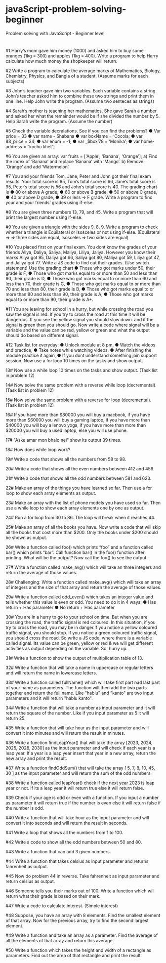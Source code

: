 # javaScript-problem-solving-beginner
Problem solving with JavaScript - Beginner level
#

#1 Harry’s mom gave him money (1000) and asked him to buy some oranges (1kg = 300) and apples (1kg = 400). Write a program to help Harry calculate how much money the shopkeeper will return.

#2 Write a program to calculate the average marks of Mathematics, Biology, Chemistry, Physics, and Bangla of a student. (Assume marks for each subjects)

#3 John’s teacher gave him two variables. Each variable contains a string. John’s teacher asked him to combine these two strings and print them in one line. Help John write the program. (Assume two senteces as strings)

#4 Sarah’s mother is teaching her mathematics. She gave Sarah a number and asked her what the remainder would be if she divided the number by 5. Help Sarah write the program. (Assume the number)

#5 Check the variable decralations. See if you can find the problems?
● Var price = 33
● var name - Shabana
● var boxName = ‘Cocola;
● var 88_price = 34;
● var enum = -1;
● var _$box’78 = ‘Monika’;
● var home-address = “kochu khet”;

#6 You are given an array:
var fruits = ['Apple', 'Banana', 'Orange'];
a) Find the index of ‘Banana’ and replace ‘Banana’ with ‘Mango’.
b) Remove ‘Orange’ and add ‘Watermelon’.

#7 You and your friends Tom, Jane, Peter and John got their final exam results. Your total score is 85, Tom’s total score is 66, Jane’s total score is 95, Peter’s total score is 56 and John’s total score is 40.
The grading chart is
● 80 or above A grade,
● 60 or above B grade,
● 50 or above C grade,
● 40 or above D grade,
● 39 or less => F grade.
Write a program to find your and your friends’ grades using if-else.

#8 You are given three numbers 13, 79, and 45. Write a program that will print the largest number using if-else.

#9  You are given a triangle with the sides 9, 8, 9. Write a program to check whether a triangle is Equilateral or Isosceles or not using if-else. (Equilateral => => three sides are equal, Isosceles => two sides are equal)

#10 You placed first on your final exam. You dont know the grades of your friends Aliya, Daliya, Saliya, Maliya, Liliya, Jaliya. However you know their marks Aliya got 95, Daliya got 66, Saliya got 80, Maliya got 59, Liliya got 47, and Jaliya got 77. Write a JS code to find out their grades. (Use switch statement)
Use the grading chart
● Those who got marks under 50, their grade is F,
● Those who got marks equal to or more than 50 and less than 60, their grade is D,
● Those who got marks equal to or more than 60 and less than 70, their grade is C,
● Those who got marks equal to or more than 70 and less than 80, their grade is B,
● Those who got marks equal to or more than 80 and less than 90, their grade is A,
● Those who got marks equal to or more than 90, their grade is A+.

#11 You are leaving for school in a hurry, but while crossing the road you saw the signal is red. If you try to cross the road at this time it will be dangerous. If you see the yellow signal you should slow down. and if the signal is green then you should go. Now write a code where signal will be a variable and the value can be red, yellow or green and what the output should do based on different signal.

#12 Task list for everyday:
● Unlock module at 8 pm,
● Watch the videos and practice,
● Take notes while watching videos,
● After finishing the module practice it again,
● If you dont understand something join support session.
Now use a for loop 10 times on the tasks and show output.

13# Now use a while loop 10 times on the tasks and show output. (Task list in problem 12)

14# Now solve the same problem with a reverse while loop (decremental). (Task list in problem 12)

15# Now solve the same problem with a reverse for loop (decremental). (Task list in problem 12)

16# If you have more than $80000 you will buy a macbook, if you have more than $60000 you will buy a gaming laptop, if you have more than $40000 you will buy a lenovo yoga, if you have more than more than $20000 you will buy a used laptop, else you will use phone.

17# "Aske amar mon bhalo nei" show its output 39 times.

18# How does while loop work?

19# Write a code that shows all the numbers from 58 to 98.

20# Write a code that shows all the even numbers between 412 and 456.

21# Write a code that shows all the odd numbers between 581 and 623.

22# Make an array of the things you have learned so far. Then use a for loop to show each array elements as output.

23# Make an array with the list of phone models you have used so far. Then use a while loop to show each array elements one by one as output.

24# Run a for loop from 30 to 86. The loop will break when it reaches 44.

25# Make an array of all the books you have. Now write a code that will skip all the books that cost more than $200. Only the books under $200 should be shown as output.

26# Write a function called foo() which prints “foo” and a function called bar() which prints “bar”. Call function bar() in the foo() function after printing. What will be the output? Now call the foo() to see the output.

27# Write a function called make_avg() which will take an three integers and return the average of those values.

28# Challenging: Write a function called make_avg() which will take an array of integers and the size of that array and return the average of those values.

29# Write a function called odd_even() which takes an integer value and tells whether this value is even or odd. You need to do it in 4 ways:
● Has return + Has parameter
● No return + Has parameter

30# You are in a hurry to go to your school on time. But when you are crossing the road, the traffic signal is red coloured. In this situation, if you try to cross the road, you may be in danger.If you notice a yellow coloured traffic signal, you should stop. If you notice a green coloured traffic signal, you should cross the road. So write a JS code, where there is a variable called signal. Its value can be green, yellow or red & we will get different activities as output depending on the variable. So, hurry up.

31# Write a function to show the output of multiplication table of 13.

32# Write a function that will take a name in uppercase or regular letters and will return the name in lowercase letters.

33# Write a function called fullName() which will take first part nad last part of your name as parameters. The function will then add the two parts together and return the full name. Like "hablu" and "kanto" are two input parameters and it will return "hablu kanto".

34# Write a function that will take a number as input parameter and it will return the square of the number. Like if you input parameter as 5 it will return 25.

#35 Write a function that will take hour as the input parameter and will convert it into minutes and will return the result in minutes.

#36 Write a function findLeapYear() that will take the array [2023, 2024, 2025, 2028, 2030] as the input parameter and will check if each year is a leap year. If a year is a leap year insert that year in a new array, return the new array and print the result.

#37 Write a function findOddSum() that will take the array [ 5, 7, 8, 10, 45, 30 ] as the input parameter and will return the sum of the odd numbers.

#38 Write a function called leapYear() check if the next year 2023 is leap year or not. If its a leap year it will return true else it will return false.

#39 Check if your age is odd or even with a function. If you input a number as parameter it will return true if the number is even else it will return false if the number is odd.

#40 Write a function that will take hour as the input parameter and will convert it into seconds and will return the result in seconds.

#41 Write a loop that shows all the numbers from 1 to 100.

#42 Write a code to show all the odd numbers between 50 and 80.

#43 Write a function that can add 3 given numbers.

#44 Write a function that takes celsius as input parameter and returns fahrenheit as output.

#45 Now do problem 44 in reverse. Take fahrenheit as input parameter and return celsius as output.

#46 Someone tells you their marks out of 100. Write a function which will return what their grade is based on their mark.

#47 Write a code to calculate interest. (Simple interest)

#48 Suppose, you have an array with 8 elements. Find the smallest element of that array. Now for the previous array, try to find the second largest element.

#49 Write a function and take an array as a parameter. Find the average of all the elements of that array and return this average.

#50 Write a function which takes the height and width of a rectangle as parameters. Find out the area of that rectangle and print the result.